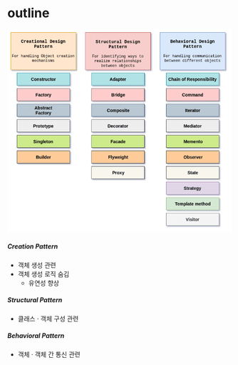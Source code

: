 outline
=======

![category](./images/category.png)

##### Creation Pattern
- 객체 생성 관련
- 객체 생성 로직 숨김
  - 유연성 향상

##### Structural Pattern
- 클래스 · 객체 구성 관련

##### Behavioral Pattern
- 객체 · 객체 간 통신 관련

